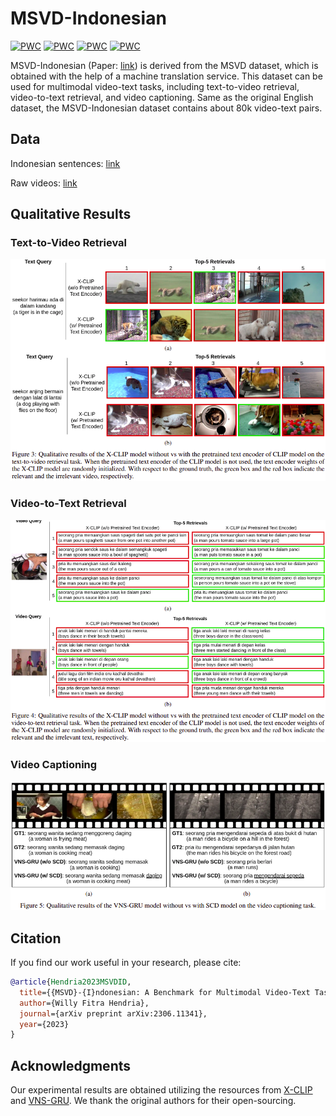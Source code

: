 # MSVD-Indonesian
[![PWC](https://img.shields.io/endpoint.svg?url=https://paperswithcode.com/badge/msvd-indonesian-a-benchmark-for-multimodal/video-retrieval-on-msvd-indonesian)](https://paperswithcode.com/sota/video-retrieval-on-msvd-indonesian?p=msvd-indonesian-a-benchmark-for-multimodal) [![PWC](https://img.shields.io/endpoint.svg?url=https://paperswithcode.com/badge/msvd-indonesian-a-benchmark-for-multimodal/text-to-video-retrieval-on-msvd-indonesian)](https://paperswithcode.com/sota/text-to-video-retrieval-on-msvd-indonesian?p=msvd-indonesian-a-benchmark-for-multimodal) [![PWC](https://img.shields.io/endpoint.svg?url=https://paperswithcode.com/badge/msvd-indonesian-a-benchmark-for-multimodal/video-to-text-retrieval-on-msvd-indonesian)](https://paperswithcode.com/sota/video-to-text-retrieval-on-msvd-indonesian?p=msvd-indonesian-a-benchmark-for-multimodal) [![PWC](https://img.shields.io/endpoint.svg?url=https://paperswithcode.com/badge/msvd-indonesian-a-benchmark-for-multimodal/video-captioning-on-msvd-indonesian)](https://paperswithcode.com/sota/video-captioning-on-msvd-indonesian?p=msvd-indonesian-a-benchmark-for-multimodal)


MSVD-Indonesian (Paper: [link](https://arxiv.org/abs/2306.11341)) is derived from the MSVD dataset, which is obtained with the help of a machine translation service. This dataset can be used for multimodal video-text tasks, including text-to-video retrieval, video-to-text retrieval, and video captioning. Same as the original English dataset, the MSVD-Indonesian dataset contains about 80k video-text pairs.

## Data

Indonesian sentences: [link](https://github.com/willyfh/msvd-indonesian/blob/main/data/MSVD-indonesian.txt)

Raw videos: [link](https://www.cs.utexas.edu/users/ml/clamp/videoDescription/YouTubeClips.tar)

## Qualitative Results

### Text-to-Video  Retrieval
![Text-to-Video Retrieval](figures/qualitative-results-t2v-ret.png)

### Video-to-Text Retrieval
![Video-to-Text Retrieval](figures/qualitative-results-v2t-ret.png)

### Video Captioning
![Video Captioning](figures/qualitative-results-v2t-cap.png)

## Citation
If you find our work useful in your research, please cite:

```bibtex
@article{Hendria2023MSVDID,
  title={{MSVD}-{I}ndonesian: A Benchmark for Multimodal Video-Text Tasks in Indonesian},
  author={Willy Fitra Hendria},
  journal={arXiv preprint arXiv:2306.11341},
  year={2023}
}
```

## Acknowledgments
Our experimental results are obtained utilizing the resources from [X-CLIP](https://github.com/xuguohai/X-CLIP) and [VNS-GRU](https://github.com/WingsBrokenAngel/delving-deeper-into-the-decoder-for-video-captioning). We thank the original authors for their open-sourcing.
